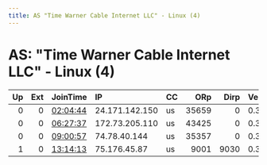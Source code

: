 ```yaml
---
title: AS "Time Warner Cable Internet LLC" - Linux (4)
---
```


# AS: "Time Warner Cable Internet LLC" - Linux (4)

|   Up |   Ext | JoinTime                                                                                            | IP             | CC   |   ORp |   Dirp | Version   | Contact   | Nickname       |   eFamMembers |
|-----:|------:|:----------------------------------------------------------------------------------------------------|:---------------|:-----|------:|-------:|:----------|:----------|:---------------|--------------:|
|    0 |     0 | [02:04:44](https://metrics.torproject.org/rs.html#details/4E323B6D6EEA0134C74311B02139A1899BB42396) | 24.171.142.150 | us   | 35659 |      0 | 0.3.4.10  | None      | snap269        |             1 |
|    0 |     0 | [06:27:37](https://metrics.torproject.org/rs.html#details/8AA78CE51B722C19D683C79D3E945F4044F01A9A) | 172.73.205.110 | us   | 43425 |      0 | 0.3.4.10  | None      | snap269        |             1 |
|    0 |     0 | [09:00:57](https://metrics.torproject.org/rs.html#details/28A6A4B11CF29C03CA354C396F4A26647DBB422B) | 74.78.40.144   | us   | 35357 |      0 | 0.3.4.10  | None      | snap269        |             1 |
|    1 |     0 | [13:14:13](https://metrics.torproject.org/rs.html#details/B12068BD45A97C66D597E91A12B606736E7C3CB3) | 75.176.45.87   | us   |  9001 |   9030 | 0.3.5.7   | None      | ShardsOfNarsil |             1 |
